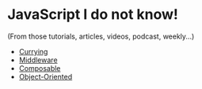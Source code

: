 # JavaScript I do not know!
(From those tutorials, articles, videos, podcast, weekly...)
 + [Currying](https://github.com/tingwei628/blog/blob/master/JavaScript-currying.md)
 + [Middleware]()
 + [Composable](https://github.com/tingwei628/JavaScript-I-do-not-know/blob/master/Composable.md)
 + [Object-Oriented](https://github.com/tingwei628/JavaScript-I-do-not-know/blob/master/Object-Oriented.md)
